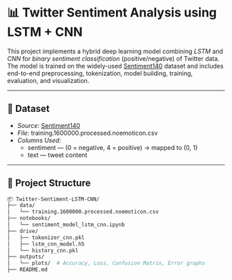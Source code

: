 # 📊 Twitter Sentiment Analysis using LSTM + CNN

This project implements a hybrid deep learning model combining *LSTM* and *CNN* for *binary sentiment classification* (positive/negative) of Twitter data. The model is trained on the widely-used [Sentiment140](http://help.sentiment140.com/home) dataset and includes end-to-end preprocessing, tokenization, model building, training, evaluation, and visualization.

---

## 📁 Dataset

- *Source*: [Sentiment140](http://help.sentiment140.com/home)
- *File*: training.1600000.processed.noemoticon.csv
- *Columns Used*:
  - sentiment — (0 = negative, 4 = positive) → mapped to (0, 1)
  - text — tweet content

---

## 🔧 Project Structure

```bash
📦 Twitter-Sentiment-LSTM-CNN/
├── data/
│   └── training.1600000.processed.noemoticon.csv
├── notebooks/
│   └── sentiment_model_lstm_cnn.ipynb
├── drive/
│   ├── tokenizer_cnn.pkl
│   ├── lstm_cnn_model.h5
│   └── history_cnn.pkl
├── outputs/
│   └── plots/  # Accuracy, Loss, Confusion Matrix, Error graphs
├── README.md
